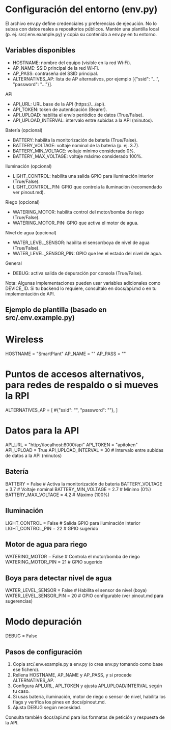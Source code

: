 # Configuración del entorno (env.py)

El archivo env.py define credenciales y preferencias de ejecución. No lo subas con datos reales a repositorios públicos. Mantén una plantilla local (p. ej. src/.env.example.py) y copia su contenido a env.py en tu entorno.

## Variables disponibles
- HOSTNAME: nombre del equipo (visible en la red Wi‑Fi).
- AP_NAME: SSID principal de la red Wi‑Fi.
- AP_PASS: contraseña del SSID principal.
- ALTERNATIVES_AP: lista de AP alternativos, por ejemplo [{"ssid": "...", "password": "..."}].

API
- API_URL: URL base de la API (https://.../api).
- API_TOKEN: token de autenticación (Bearer).
- API_UPLOAD: habilita el envío periódico de datos (True/False).
- API_UPLOAD_INTERVAL: intervalo entre subidas a la API (minutos).

Batería (opcional)
- BATTERY: habilita la monitorización de batería (True/False).
- BATTERY_VOLTAGE: voltaje nominal de la batería (p. ej. 3.7).
- BATTERY_MIN_VOLTAGE: voltaje mínimo considerado 0%.
- BATTERY_MAX_VOLTAGE: voltaje máximo considerado 100%.

Iluminación (opcional)
- LIGHT_CONTROL: habilita una salida GPIO para iluminación interior (True/False).
- LIGHT_CONTROL_PIN: GPIO que controla la iluminación (recomendado ver pinout.md).

Riego (opcional)
- WATERING_MOTOR: habilita control del motor/bomba de riego (True/False).
- WATERING_MOTOR_PIN: GPIO que activa el motor de agua.

Nivel de agua (opcional)
- WATER_LEVEL_SENSOR: habilita el sensor/boya de nivel de agua (True/False).
- WATER_LEVEL_SENSOR_PIN: GPIO que lee el estado del nivel de agua.

General
- DEBUG: activa salida de depuración por consola (True/False).

Nota: Algunas implementaciones pueden usar variables adicionales como DEVICE_ID. Si tu backend lo requiere, consúltalo en docs/api.md o en tu implementación de API.

## Ejemplo de plantilla (basado en src/.env.example.py)

# Wireless
HOSTNAME = "SmartPlant"
AP_NAME = ""
AP_PASS = ""

# Puntos de accesos alternativos, para redes de respaldo o si mueves la RPI
ALTERNATIVES_AP = [
    #{"ssid": "", "password": ""},
]

# Datos para la API
API_URL = "http://localhost:8000/api"
API_TOKEN = "apitoken"
API_UPLOAD = True
API_UPLOAD_INTERVAL = 30  # Intervalo entre subidas de datos a la API (minutos)

## Batería
BATTERY = False            # Activa la monitorización de batería
BATTERY_VOLTAGE = 3.7      # Voltaje nominal
BATTERY_MIN_VOLTAGE = 2.7  # Mínimo (0%)
BATTERY_MAX_VOLTAGE = 4.2  # Máximo (100%)

## Iluminación
LIGHT_CONTROL = False      # Salida GPIO para iluminación interior
LIGHT_CONTROL_PIN = 22     # GPIO sugerido

## Motor de agua para riego
WATERING_MOTOR = False     # Controla el motor/bomba de riego
WATERING_MOTOR_PIN = 21    # GPIO sugerido

## Boya para detectar nivel de agua
WATER_LEVEL_SENSOR = False     # Habilita el sensor de nivel (boya)
WATER_LEVEL_SENSOR_PIN = 20    # GPIO configurable (ver pinout.md para sugerencias)

# Modo depuración
DEBUG = False

## Pasos de configuración
1. Copia src/.env.example.py a env.py (o crea env.py tomando como base ese fichero).
2. Rellena HOSTNAME, AP_NAME y AP_PASS, y si procede ALTERNATIVES_AP.
3. Configura API_URL, API_TOKEN y ajusta API_UPLOAD/INTERVAL según tu caso.
4. Si usas batería, iluminación, motor de riego o sensor de nivel, habilita los flags y verifica los pines en docs/pinout.md.
5. Ajusta DEBUG según necesidad.

Consulta también docs/api.md para los formatos de petición y respuesta de la API.